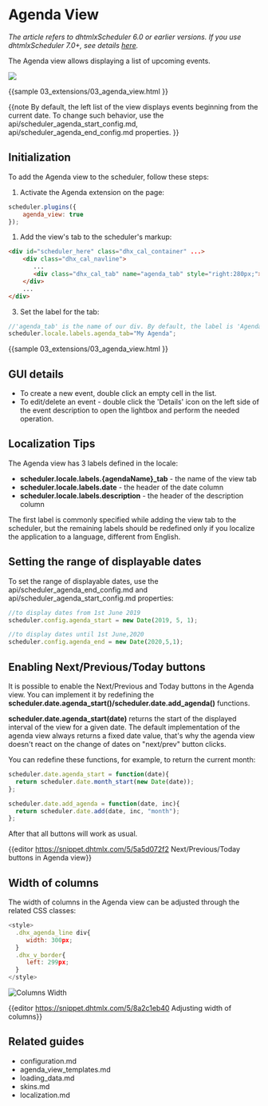 Agenda View 
=======

*The article refers to dhtmlxScheduler 6.0 or earlier versions. If you use dhtmlxScheduler 7.0+, see details [here](agenda_view.md).*

The Agenda view allows displaying a list of upcoming events.


<img src="agenda_view_old.png"/>


{{sample
	03_extensions/03_agenda_view.html
}}


{{note
By default, the left list of the view displays events beginning from the current date. To change such behavior, use the api/scheduler_agenda_start_config.md, api/scheduler_agenda_end_config.md properties.
}}



Initialization
-------------------------------

To add the Agenda view  to the scheduler, follow these steps:

1) Activate the Agenda extension on the page:

~~~js
scheduler.plugins({
    agenda_view: true
});
~~~
    
1) Add the view's tab to the scheduler's markup:

~~~html
<div id="scheduler_here" class="dhx_cal_container" ...>
	<div class="dhx_cal_navline">
	   ...
	   <div class="dhx_cal_tab" name="agenda_tab" style="right:280px;"></div>
    </div>
	...	
</div>
~~~
	
3) Set the label for the tab:

~~~js
//'agenda_tab' is the name of our div. By default, the label is 'Agenda' 
scheduler.locale.labels.agenda_tab="My Agenda"; 
~~~


{{sample
	03_extensions/03_agenda_view.html
}}


GUI details 
-------------------------------------------

- To create a new event, double click an empty cell in the list.
- To edit/delete an event - double click the 'Details' icon on the left side of the event description to open the lightbox and perform the needed operation.


Localization Tips
----------------------------------------------

The Agenda view has 3 labels defined in the locale:


- **scheduler.locale.labels.{agendaName}_tab** - the name of the view tab
- **scheduler.locale.labels.date** - the header of the date column
- **scheduler.locale.labels.description** - the header of the description column


The first label is commonly specified while adding the view tab to the scheduler, but the remaining labels should be redefined only if you localize the application to a language, different from English.

Setting the range of displayable dates
---------------------------------------

To set the range of displayable dates, use the api/scheduler_agenda_end_config.md and  api/scheduler_agenda_start_config.md properties:

~~~js
//to display dates from 1st June 2019
scheduler.config.agenda_start = new Date(2019, 5, 1); 

//to display dates until 1st June,2020
scheduler.config.agenda_end = new Date(2020,5,1);   
~~~

Enabling Next/Previous/Today buttons 
-------------------

It is possible to enable the Next/Previous and Today buttons in the Agenda view. You can implement it by redefining the **scheduler.date.agenda_start()/scheduler.date.add_agenda()** functions.

**scheduler.date.agenda_start(date)** returns the start of the displayed interval of the view for a given date. 
The default implementation of the agenda view always returns a fixed date value, that's why the agenda view doesn't react 
on the change of dates on "next/prev" button clicks.

You can redefine these functions, for example, to return the current month:

~~~js
scheduler.date.agenda_start = function(date){
  return scheduler.date.month_start(new Date(date)); 
};

scheduler.date.add_agenda = function(date, inc){
  return scheduler.date.add(date, inc, "month"); 
}; 
~~~

After that all buttons will work as usual.

{{editor		https://snippet.dhtmlx.com/5/5a5d072f2			Next/Previous/Today buttons in Agenda view}}


Width of columns
---------------

The width of columns in the Agenda view can be adjusted through the related CSS classes:

~~~js
<style>
  .dhx_agenda_line div{
     width: 300px; 
  }
  .dhx_v_border{
     left: 299px; 
  }
</style>
~~~

![Columns Width](agenda_columns_width.png)


{{editor		https://snippet.dhtmlx.com/5/8a2c1eb40			Adjusting width of columns}}

Related guides
---------------------

- configuration.md
- agenda_view_templates.md
- loading_data.md
- skins.md
- localization.md
